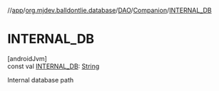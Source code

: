 //[app](../../../../index.md)/[org.mjdev.balldontlie.database](../../index.md)/[DAO](../index.md)/[Companion](index.md)/[INTERNAL_DB](-i-n-t-e-r-n-a-l_-d-b.md)

# INTERNAL_DB

[androidJvm]\
const val [INTERNAL_DB](-i-n-t-e-r-n-a-l_-d-b.md): [String](https://kotlinlang.org/api/latest/jvm/stdlib/kotlin/-string/index.html)

Internal database path
